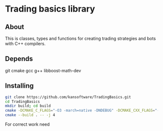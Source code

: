 # Trading basics library

## About

This is classes, types and functions for creating trading strategies and bots with C++ compilers.

## Depends

git cmake gcc g++ libboost-math-dev

## Installing

```bash
git clone https://github.com/kansoftware/TradingBasics.git
cd TradingBasics
mkdir build; cd build
cmake -DCMAKE_C_FLAGS="-O3 -march=native -DNDEBUG" -DCMAKE_CXX_FLAGS="-O3 -march=native -DNDEBUG" ..
cmake --build . -- -j 4

```

For correct work need 